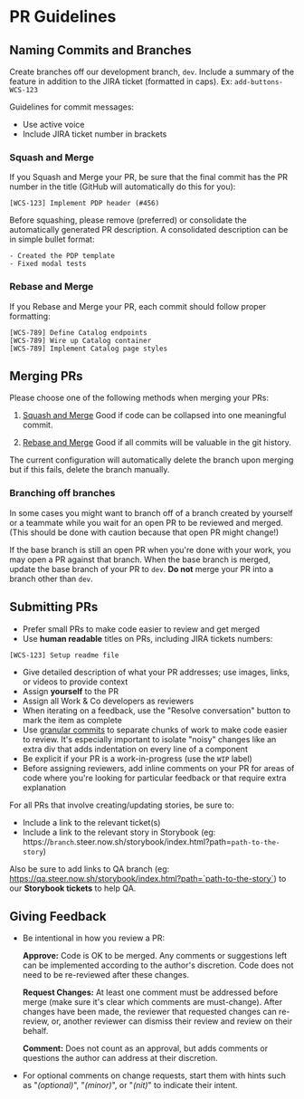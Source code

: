 # PR Guidelines

## Naming Commits and Branches

Create branches off our development branch, `dev`. Include a summary of the feature in addition to the JIRA ticket (formatted in caps). Ex: `add-buttons-WCS-123`

Guidelines for commit messages:

- Use active voice
- Include JIRA ticket number in brackets

### Squash and Merge

If you Squash and Merge your PR, be sure that the final commit has the PR number in the title (GitHub will automatically do this for you):

```
[WCS-123] Implement PDP header (#456)
```

Before squashing, please remove (preferred) or consolidate the automatically generated PR description. A consolidated description can be in simple bullet format:

```
- Created the PDP template
- Fixed modal tests
```

### Rebase and Merge

If you Rebase and Merge your PR, each commit should follow proper formatting:

```
[WCS-789] Define Catalog endpoints
[WCS-789] Wire up Catalog container
[WCS-789] Implement Catalog page styles
```

## Merging PRs

Please choose one of the following methods when merging your PRs:

1. [Squash and Merge](https://help.github.com/en/github/collaborating-with-issues-and-pull-requests/about-pull-request-merges#squash-and-merge-your-pull-request-commits)
   Good if code can be collapsed into one meaningful commit.

2. [Rebase and Merge](https://help.github.com/en/github/collaborating-with-issues-and-pull-requests/about-pull-request-merges#rebase-and-merge-your-pull-request-commits)
   Good if all commits will be valuable in the git history.

The current configuration will automatically delete the branch upon merging but if this fails, delete the branch manually.

### Branching off branches

In some cases you might want to branch off of a branch created by yourself or a teammate while you wait for an open PR to be reviewed and merged. (This should be done with caution because that open PR might change!)

If the base branch is still an open PR when you're done with your work, you may open a PR against that branch. When the base branch is merged, update the base branch of your PR to `dev`. **Do not** merge your PR into a branch other than `dev`.

## Submitting PRs

- Prefer small PRs to make code easier to review and get merged
- Use **human readable** titles on PRs, including JIRA tickets numbers:

```
[WCS-123] Setup readme file
```

- Give detailed description of what your PR addresses; use images, links, or videos to provide context
- Assign **yourself** to the PR
- Assign all Work & Co developers as reviewers
- When iterating on a feedback, use the "Resolve conversation" button to mark the item as complete
- Use [granular commits](https://dev.to/wes/opening-a-pr-a-primer-4kgc#commits)
  to separate chunks of work to make code easier to review. It's especially important to isolate "noisy" changes like an extra div that adds indentation on every line of a component
- Be explicit if your PR is a work-in-progress (use the `WIP` label)
- Before assigning reviewers, add inline comments on your PR for areas of code where you're looking for particular feedback or that require extra explanation

For all PRs that involve creating/updating stories, be sure to:

- Include a link to the relevant ticket(s)
- Include a link to the relevant story in Storybook (eg: https://`branch`.steer.now.sh/storybook/index.html?path=`path-to-the-story`)

Also be sure to add links to QA branch (eg: https://qa.steer.now.sh/storybook/index.html?path=`path-to-the-story`) to our **Storybook tickets** to help QA.

## Giving Feedback

- Be intentional in how you review a PR:

  **Approve:**
  Code is OK to be merged. Any comments or suggestions left can be implemented according to the author's discretion. Code does not need to be re-reviewed after these changes.

  **Request Changes:**
  At least one comment must be addressed before merge (make sure it's clear which comments are must-change). After changes have been made, the reviewer that requested changes can re-review, or, another reviewer can dismiss their review and review on their behalf.

  **Comment:**
  Does not count as an approval, but adds comments or questions the author can address at their discretion.

- For optional comments on change requests, start them with hints such as "_(optional)_", "_(minor)_", or "_(nit)_" to indicate their intent.
